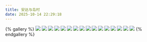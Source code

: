 ```yaml
---
title: 安达与岛村
date: 2025-10-14 22:29:18
---
```


{% gallery %}
![](https://img.angaiing.top/785578D86B35D1B4DAE53322710B7EAB.webp)
![](https://img.angaiing.top/0384422112F30037F1AA9FE93C6451FA.webp)
![](https://img.angaiing.top/A43519FF68995379F7B338100D7CFC31.webp)
![](https://img.angaiing.top/B889BD1FA4947E57ED6570786769877E.webp)
![](https://img.angaiing.top/D34C65876358ABE723451191D16268B3.webp)
![](https://img.angaiing.top/1C2710921D61E605BD29702DFAF87037.webp)
![](https://img.angaiing.top/3A682A8316A8BD9E221B53ABFE6DAE76.webp)
![](https://img.angaiing.top/4A2B1217B2C6614D908E88A0C69D0F83.webp)
![](https://img.angaiing.top/4C1D7EFAEDBFB3F20D09319D1E2994ED.webp)
![](https://img.angaiing.top/6E1565345912E592B352A16302DD1285.webp)
![](https://img.angaiing.top/35BD68080A1215C6ACBC2F57D443BF93.webp)
![](https://img.angaiing.top/53DFA043B86E960C4954C5E1BD395E45.webp)
![](https://img.angaiing.top/85E7CDDC01BE482A7C4F42C4DBDC1BE4.webp)
![](https://img.angaiing.top/679D35B2CBCA3066E5FAF6A30B742456.webp)
![](https://img.angaiing.top/9233D30AD3271F25EB35276A7E0EE54F.webp)
![](https://img.angaiing.top/0111691B26AFC7CA9BCF1EFDAD68080B.webp)
{% endgallery %}
